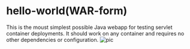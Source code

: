 # hello-world(WAR-form)
This is the moust simplest possible Java webapp for testing servlet container deployments.  It should work on any container and requires no other dependencies or configuration.
![pic](./image/1.jpg)
